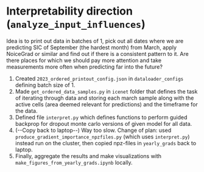 # Interpretability direction (`analyze_input_influences`)
Idea is to print out data in batches of 1, pick out all dates where we are predicting SIC
of September (the hardest month) from March, apply NoiceGrad or similar and find out if there is a consistent pattern to it. Are there places for which we should pay more attention and take measurements more often when predicting far into the future?
  1. Created `2023_ordered_printout_config.json` in `dataloader_configs` defining batch size of 1.
  2. Made `get_ordered_data_samples.py` in `icenet` folder that defines the task of iterating through 
    data and storing each march sample along with the active cells (area deemed relevant for predictions) 
    and the timeframe for the data.
  3. Defined file `interpret.py` which defines functions to perform guided backprop for dropout monte carlo versions of given model for all data. 
  4. (--Copy back to laptop--) Way too slow. Change of plan: used `produce_gradient_importance_npzfiles.py` (which uses `interpret.py`) instead run on the cluster, then copied npz-files in `yearly_grads` back to laptop.
  5. Finally, aggregate the results and make visualizations with `make_figures_from_yearly_grads.ipynb` locally.


